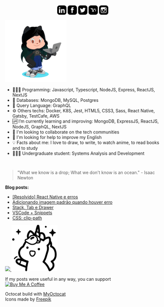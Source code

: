 <p align="center">
<a href="https://www.linkedin.com/in/ValchanOficial"><img src="https://raw.githubusercontent.com/ValchanOficial/ValchanOficial/master/social/linkedin.png" width="30"></img></a>
<a href="https://www.facebook.com/ValchanOficial"><img src="https://raw.githubusercontent.com/ValchanOficial/ValchanOficial/master/social/facebook.png" width="30"></img></a>
<a href="https://twitter.com/ValchanOficial"><img src="https://raw.githubusercontent.com/ValchanOficial/ValchanOficial/master/social/twitter.png" width="30"></img></a>
<a href="mailto:valeria_padilha@yahoo.com.br?Subject=Contato&body=Ola%20Valchan"><img src="https://raw.githubusercontent.com/ValchanOficial/ValchanOficial/master/social/yahoo.png" width="30"></img></a>
<a href="https://www.instagram.com/ValchanOficial"><img src="https://raw.githubusercontent.com/ValchanOficial/ValchanOficial/master/social/instagram.png" width="30"></img></a>
</p>

<img src="https://raw.githubusercontent.com/ValchanOficial/ValchanOficial/master/social/valchan_octocat.png" width="200"/>


- 👩🏻‍💻 Programming: Javascript, Typescript, NodeJS, Express, ReactJS, NextJS
- 💾 Databases: MongoDB, MySQL, Postgres
- 💾 Query Language: GraphQL
- ⚙️ Others techs: Docker, K8S, Jest, HTML5, CSS3, Sass, React Native, Gatsby, TestCafe, AWS
- 🆙 I’m currently learning and improving: MongoDB, ExpressJS, ReactJS, NodeJS, GraphQL, NextJS
- 👯 I'm looking to collaborate on the tech communities
- 🤔 I'm looking for help to improve my English
- 💡 Facts about me: I love to draw, to write, to watch anime, to read books and to study
- 👩🏻‍🎓 Undergraduate student: Systems Analysis and Development

<br>

> "What we know is a drop; What we don't know is an ocean." - Isaac
> Newton

<b>Blog posts:</b>

<!-- BLOG-POST-LIST:START -->
- [[Resolvido] React Native e erros](https://valchan.com.br/react-native-solved-erros/)
- [Adicionando imagem padrão quando houver erro](https://valchan.com.br/react-image-replacement/)
- [Stack, Tab e Drawer](https://valchan.com.br/react-native-routes/)
- [VSCode + Snippets](https://valchan.com.br/vscode-snippets/)
- [CSS: clip-path](https://valchan.com.br/clip-path/)
<!-- BLOG-POST-LIST:END -->


<p align="left">
  <a href="https://valchan.com.br/" target="_blank" rel="nofollow, noreferrer, noopener, external">
    <img src="https://media.giphy.com/media/X7alKxtMyDwPZmc3yj/giphy.gif" />
    <img src="https://raw.githubusercontent.com/ValchanOficial/ValchanOficial/master/social/unicorn.png" width="150"/>
  </a>
</p>

If my posts were useful in any way, you can support <br>
<a href="https://www.buymeacoffee.com/valchanoficial" target="_blank">
  <img src="https://www.buymeacoffee.com/assets/img/custom_images/purple_img.png" alt="Buy Me A Coffee">
</a>

Octocat build with <a href="http://myoctocat.com" title="MyOctocat">MyOctocat</a><br>
Icons made by <a href="https://www.flaticon.com/authors/freepik" title="Freepik">Freepik</a>
